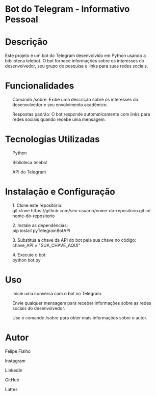 # Bot do Telegram - Informativo Pessoal #

<h1>Descrição</h1>
<p>Este projeto é um bot do Telegram desenvolvido em Python usando a biblioteca telebot. O bot fornece informações sobre os interesses do desenvolvedor, seu grupo de pesquisa e links para suas redes sociais.</p>

<h1>Funcionalidades</h1>
<ul>Comando /sobre: Exibe uma descrição sobre os interesses do desenvolvedor e seu envolvimento acadêmico.</ul>
<ul>Respostas padrão: O bot responde automaticamente com links para redes sociais quando recebe uma mensagem.</ul>

<h1>Tecnologias Utilizadas</h1>

<ul>Python</ul>
<ul>Biblioteca telebot</ul>
<ul>API do Telegram</ul>

<h1>Instalação e Configuração</h1>

<ul>1. Clone este repositório:
<br>
git clone https://github.com/seu-usuario/nome-do-repositorio.git
cd nome-do-repositorio
</ul> 

<ul>2. Instale as dependências:
<br>
pip install pyTelegramBotAPI
</ul> 

<ul>3. Substitua a chave da API do bot pela sua chave no código:
<br>
chave_API = "SUA_CHAVE_AQUI"
</ul> 

<ul>4. Execute o bot:
<br>
python bot.py
</ul> 

<h1>Uso</h1>

<ul>Inicie uma conversa com o bot no Telegram.</ul>
<ul>Envie qualquer mensagem para receber informações sobre as redes sociais do desenvolvedor.</ul>
<ul>Use o comando /sobre para obter mais informações sobre o autor.</ul>

<h1>Autor</h1>

<p>Felipe Fialho</p>

<p>Instagram</p>
<p>LinkedIn</p>
<p>GitHub</p>
<p>Lattes</p>
